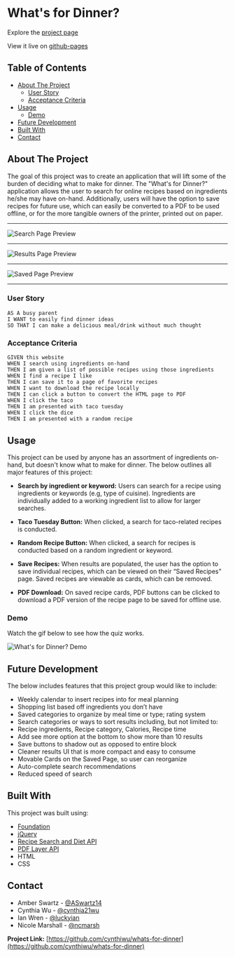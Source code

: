 # What's for Dinner? 

Explore the [project page](https://github.com/cynthiwu/whats-for-dinner)

View it live on [github-pages](https://cynthiwu.github.io/whats-for-dinner/)

## Table of Contents
- [About The Project](#about-the-project)
    - [User Story](#user-story)
    - [Acceptance Criteria](#acceptance-criteria)
- [Usage](#usage)
  - [Demo](#demo)
- [Future Development](#future-development)
- [Built With](#built-with)
- [Contact](#contact)


## About The Project

The goal of this project was to create an application that will lift some of the burden of deciding what to make for dinner. The "What's for Dinner?" application allows the user to search for online recipes based on ingredients he/she may have on-hand. Additionally, users will have the option to save recipes for future use, which can easily be converted to a PDF to be used offline, or for the more tangible owners of the printer, printed out on paper. 
<hr>

![Search Page Preview](./Assets/index.png)
<hr>

![Results Page Preview](./Assets/results.png)
<hr>

![Saved Page Preview](./Assets/saved.png)

<hr>

### User Story

```
AS A busy parent
I WANT to easily find dinner ideas
SO THAT I can make a delicious meal/drink without much thought

```

### Acceptance Criteria

```
GIVEN this website
WHEN I search using ingredients on-hand
THEN I am given a list of possible recipes using those ingredients
WHEN I find a recipe I like
THEN I can save it to a page of favorite recipes
WHEN I want to download the recipe locally
THEN I can click a button to convert the HTML page to PDF 
WHEN I click the taco
THEN I am presented with taco tuesday
WHEN I click the dice
THEN I am presented with a random recipe

```

## Usage

This project can be used by anyone has an assortment of ingredients on-hand, but doesn't know what to make for dinner. The below outlines all major features of  this project:

* **Search by ingredient or keyword:** Users can search for a recipe using ingredients or keywords (e.g, type of cuisine). Ingredients are individually added to a working ingredient list to allow for larger searches.

* **Taco Tuesday Button:**  When clicked, a search for taco-related recipes is conducted.

* **Random Recipe Button:** When clicked, a search for recipes is conducted based on a random ingredient or keyword.  

* **Save Recipes:** When results are populated, the user has the option to save individual recipes, which can be viewed on their “Saved Recipes” page. Saved recipes are viewable as cards, which can be removed. 

* **PDF Download:** On saved recipe cards, PDF buttons can be clicked to download a PDF version of the recipe page to be saved for offline use. 

### Demo

Watch the gif below to see how the quiz works. 

![What's for Dinner? Demo](./Assets/whatsfordinner.gif)

## Future Development

The below includes features that this project group would like to include:

* Weekly calendar to insert recipes into for meal planning
* Shopping list based off ingredients you don’t have
* Saved categories to organize by meal time or type; rating system
* Search categories or ways to sort results including, but not limited to: 
* Recipe ingredients, Recipe category, Calories, Recipe time
* Add see more option at the bottom to show more than 10 results
* Save buttons to shadow out as opposed to entire block
* Cleaner results UI that is more compact and easy to consume
* Movable Cards on the Saved Page, so user can reorganize 
* Auto-complete search recommendations 
* Reduced speed of search

## Built With

This project was built using:

* [Foundation](https://get.foundation/)
* [jQuery](https://jquery.com/)
* [Recipe Search and Diet API](https://rapidapi.com/edamam/api/recipe-search-and-diet/endpoints)
* [PDF Layer API](https://pdflayer.com/documentations)
* HTML
* CSS

## Contact

* Amber Swartz - [@ASwartz14](https://github.com/ASwartz14)
* Cynthia Wu - [@cynthia21wu](https://github.com/cynthiwu)
* Ian Wren - [@luckyian](https://github.com/luckyian)
* Nicole Marshall - [@ncmarsh](https://github.com/ncmarsh)

**Project Link:** [https://github.com/cynthiwu/whats-for-dinner](https://github.com/cynthiwu/whats-for-dinner)
